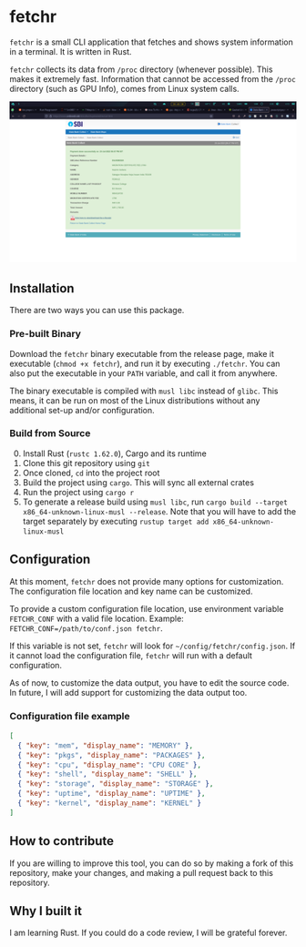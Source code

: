 # fetchr

`fetchr` is a small CLI application that fetches and shows system information
in a terminal. It is written in Rust.

`fetchr` collects its data from `/proc` directory (whenever possible). This
makes it extremely fast. Information that cannot be accessed from the `/proc`
directory (such as GPU Info), comes from Linux system calls.

![fetchr](./screenshot.png)

## Installation

There are two ways you can use this package.

### Pre-built Binary

Download the `fetchr` binary executable from the release page, make it
executable (`chmod +x fetchr`), and run it by executing `./fetchr`. You can
also put the executable in your `PATH` variable, and call it from anywhere. 

The binary executable is compiled with `musl libc` instead of `glibc`. This
means, it can be run on most of the Linux distributions without any additional
set-up and/or configuration.

### Build from Source

0. Install Rust (`rustc 1.62.0`), Cargo and its runtime
1. Clone this git repository using `git`
2. Once cloned, `cd` into the project root
3. Build the project using `cargo`. This will sync all external crates
4. Run the project using `cargo r`
5. To generate a release build using `musl libc`, run `cargo build --target
   x86_64-unknown-linux-musl --release`. Note that you will have to add the
   target separately by executing `rustup target add x86_64-unknown-linux-musl`


## Configuration

At this moment, `fetchr` does not provide many options for customization. The
configuration file location and key name can be customized.

To provide a custom configuration file location, use environment variable
`FETCHR_CONF` with a valid file location. Example:
`FETCHR_CONF=/path/to/conf.json fetchr`.

If this variable is not set, `fetchr` will look for
`~/config/fetchr/config.json`. If it cannot load the configuration file,
`fetchr` will run with a default configuration.

As of now, to customize the data output, you have to edit the source code. In
future, I will add support for customizing the data output too.

### Configuration file example

```json
[
  { "key": "mem", "display_name": "MEMORY" },
  { "key": "pkgs", "display_name": "PACKAGES" },
  { "key": "cpu", "display_name": "CPU CORE" },
  { "key": "shell", "display_name": "SHELL" },
  { "key": "storage", "display_name": "STORAGE" },
  { "key": "uptime", "display_name": "UPTIME" },
  { "key": "kernel", "display_name": "KERNEL" }
]
```


## How to contribute

If you are willing to improve this tool, you can do so by making a fork of this
repository, make your changes, and making a pull request back to this
repository.

## Why I built it

I am learning Rust. If you could do a code review, I will be grateful forever.
